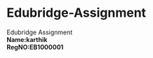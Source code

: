 # Edubridge-Assignment
Edubridge Assignment<br>
<strong>Name:karthik</strong><br>
<strong>RegNO:EB1000001</strong>
